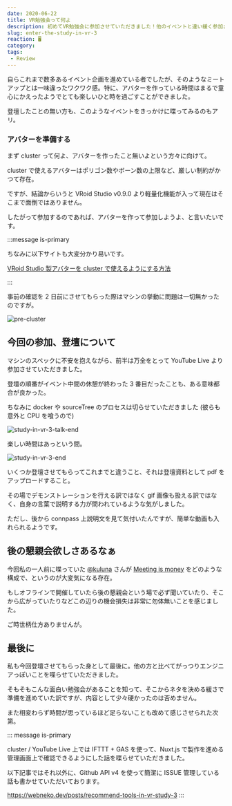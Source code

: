 ```yaml
---
date: 2020-06-22
title: VR勉強会って何よ
description: 初めてVR勉強会に参加させていただきました！他のイベントと違い緩く参加させてもらいましたが、終了後いつもの振り返りブログは欠かさず書きました。
slug: enter-the-study-in-vr-3
reaction: 🖥
category: 
tags: 
 - Review
---
```


自らこれまで数多あるイベント企画を進めている者でしたが、そのようなミートアップとは一味違ったワクワク感。特に、アバターを作っている時間はまるで童心にかえったようでとても楽しいひと時を過ごすことができました。

登壇したことの無い方も、このようなイベントをきっかけに喋ってみるのもアリ。

### アバターを準備する

まず cluster って何よ、アバターを作ったこと無いよという方々に向けて。

cluster で使えるアバターはポリゴン数やボーン数の上限など、厳しい制約がかつて存在。

ですが、結論からいうと VRoid Studio v0.9.0 より軽量化機能が入って現在はそこまで面倒ではありません。

したがって参加するのであれば、アバターを作って参加しようよ、と言いたいです。

:::message is-primary

ちなみに以下サイトも大変分かり易いです。

[VRoid Studio 製アバターを cluster で使えるようにする方法](https://note.com/omoi0kane/n/n1eb906e3b2ae)

:::

事前の確認を 2 日前にさせてもらった際はマシンの挙動に問題は一切無かったのですが。

![pre-cluster](//images.ctfassets.net/gzkue3szf85p/7u3FTqQEyt9Nv0Fs6J8iIo/0b03c18edc029c924c3d8ec2597d2a8b/cluster.png)

## 今回の参加、登壇について

マシンのスペックに不安を抱えながら、前半は万全をとって YouTube Live より参加させていただきました。

登壇の順番がイベント中間の休憩が終わった 3 番目だったことも、ある意味都合が良かった。

ちなみに docker や sourceTree のプロセスは切らせていただきました (彼らも意外と CPU を喰うので)

![study-in-vr-3-talk-end](//images.ctfassets.net/gzkue3szf85p/6c1aq8kSGDNJpx875Ds69X/3589a75045da2641e23663df07923b41/IMG_6335.JPG)

楽しい時間はあっという間。

![study-in-vr-3-end](//images.ctfassets.net/gzkue3szf85p/4cZQGjHRf9J2o2XBCNGHhX/e846d82b5da623b6161f204bf0ad5745/IMG_988DE73FB189-1_2.jpeg)

いくつか登壇させてもらってこれまでと違うこと、それは登壇資料として pdf をアップロードすること。

その場でデモンストレーションを行える訳ではなく gif 画像も扱える訳ではなく、自身の言葉で説明する力が問われているような気がしました。

ただし、後から connpass 上説明文を見て気付いたんですが、簡単な動画も入れられるようです。

## 後の懇親会欲しさあるなぁ

今回私の一人前に喋っていた [@kuluna](https://twitter.com/kuluna) さんが [Meeting is money](https://meeting-is-money.web.app/) をどのような構成で、というのが大変気になる存在。

もしオフラインで開催していたら後の懇親会という場で必ず聞いていたり、そこから広がっていたりなどこの辺りの機会損失は非常に勿体無いことを感じました。

ご時世柄仕方ありませんが。

## 最後に

私も今回登壇させてもらった身として最後に。他の方と比べてがっつりエンジニアっぽいことを喋らせていただきました。

そもそもこんな面白い勉強会があることを知って、そこからネタを決める緩さで準備を進めていた訳ですが、内容として少々硬かったのは否めません。

また相変わらず時間が思っているほど足らないことも改めて感じさせられた次第。

::: message is-primary

cluster / YouTube Live 上では IFTTT + GAS を使って、Nuxt.js で製作を進める管理画面上で確認できるようにした話を喋らせていただきました。

以下記事ではそれ以外に、Github API v4 を使って簡潔に ISSUE 管理している話も書かせていただいております。

https://webneko.dev/posts/recommend-tools-in-vr-study-3
:::

